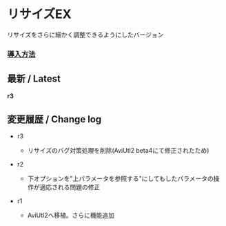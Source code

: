 # リサイズEX

リサイズをさらに細かく調整できるようにしたバージョン

### [導入方法](https://github.com/nea-c/AviUtl-Scripts/archive/refs/heads/master.zip)

## 最新 / Latest

**r3**

## 変更履歴 / Change log

- r3
    - リサイズのバグ対策処理を削除(AviUtl2 beta4にて修正されたため)

- r2
    - 下オプションを"上パラメータを参照する"にしてもしたパラメータの操作が適応される問題の修正

- r1
    - AviUtl2へ移植。さらに機能追加